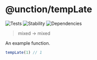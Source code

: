 # @unction/tempLate

![Tests][BADGE_TRAVIS]
![Stability][BADGE_STABILITY]
![Dependencies][BADGE_DEPENDENCY]

> mixed -> mixed

An example function.

``` javascript
tempLate(1) // 1
```

[BADGE_TRAVIS]: https://img.shields.io/travis/unctionjs/tempLate.svg?maxAge=2592000&style=flat-square
[BADGE_STABILITY]: https://img.shields.io/badge/stability-strong-green.svg?maxAge=2592000&style=flat-square
[BADGE_DEPENDENCY]: https://img.shields.io/david/unctionjs/tempLate.svg?maxAge=2592000&style=flat-square
